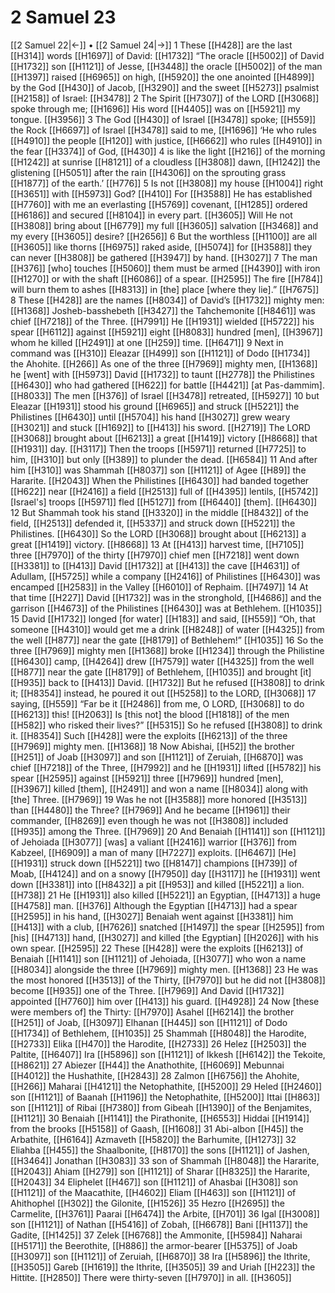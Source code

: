 # 2 Samuel 23
[[2 Samuel 22|←]] • [[2 Samuel 24|→]]
1 These [[H428]] are the last [[H314]] words [[H1697]] of David: [[H1732]] “The oracle [[H5002]] of David [[H1732]] son [[H1121]] of Jesse, [[H3448]] the oracle [[H5002]] of the man [[H1397]] raised [[H6965]] on high, [[H5920]] the one anointed [[H4899]] by the God [[H430]] of Jacob, [[H3290]] and the sweet [[H5273]] psalmist [[H2158]] of Israel: [[H3478]] 
2 The Spirit [[H7307]] of the LORD [[H3068]] spoke through me; [[H1696]] His word [[H4405]] was on [[H5921]] my tongue. [[H3956]] 
3 The God [[H430]] of Israel [[H3478]] spoke; [[H559]] the Rock [[H6697]] of Israel [[H3478]] said to me, [[H1696]] ‘He who rules [[H4910]] the people [[H120]] with justice, [[H6662]] who rules [[H4910]] in the fear [[H3374]] of God, [[H430]] 
4 is like the light [[H216]] of the morning [[H1242]] at sunrise [[H8121]] of a cloudless [[H3808]] dawn, [[H1242]] the glistening [[H5051]] after the rain [[H4306]] on the sprouting grass [[H1877]] of the earth.’ [[H776]] 
5 Is not [[H3808]] my house [[H1004]] right [[H3651]] with [[H5973]] God? [[H410]] For [[H3588]] He has established [[H7760]] with me  an everlasting [[H5769]] covenant, [[H1285]] ordered [[H6186]] and secured [[H8104]] in every part. [[H3605]] Will He not [[H3808]] bring about [[H6779]] my full [[H3605]] salvation [[H3468]] and my every [[H3605]] desire? [[H2656]] 
6 But the worthless [[H1100]] are all [[H3605]] like thorns [[H6975]] raked aside, [[H5074]] for [[H3588]] they can never [[H3808]] be gathered [[H3947]] by hand. [[H3027]] 
7 The man [[H376]] [who] touches [[H5060]] them  must be armed [[H4390]] with iron [[H1270]] or with the shaft [[H6086]] of a spear. [[H2595]] The fire [[H784]] will burn them to ashes [[H8313]] in [the] place [where they lie].” [[H7675]] 
8 These [[H428]] are the names [[H8034]] of David’s [[H1732]] mighty men: [[H1368]] Josheb-basshebeth [[H3427]] the Tahchemonite [[H8461]] was chief [[H7218]] of the Three. [[H7991]] He [[H1931]] wielded [[H5722]] his spear [[H6112]] against [[H5921]] eight [[H8083]] hundred [men], [[H3967]] whom he killed [[H2491]] at one [[H259]] time. [[H6471]] 
9 Next in command was [[H310]] Eleazar [[H499]] son [[H1121]] of Dodo [[H1734]] the Ahohite. [[H266]] As one of the three [[H7969]] mighty men, [[H1368]] he [went] with [[H5973]] David [[H1732]] to taunt [[H2778]] the Philistines [[H6430]] who had gathered [[H622]] for battle [[H4421]] [at Pas-dammim]. [[H8033]] The men [[H376]] of Israel [[H3478]] retreated, [[H5927]] 
10 but Eleazar [[H1931]] stood his ground [[H6965]] and struck [[H5221]] the Philistines [[H6430]] until [[H5704]] his hand [[H3027]] grew weary [[H3021]] and stuck [[H1692]] to [[H413]] his sword. [[H2719]] The LORD [[H3068]] brought about [[H6213]] a great [[H1419]] victory [[H8668]] that [[H1931]] day. [[H3117]] Then the troops [[H5971]] returned [[H7725]] to him, [[H310]] but only [[H389]] to plunder the dead. [[H6584]] 
11 And after him [[H310]] was Shammah [[H8037]] son [[H1121]] of Agee [[H89]] the Hararite. [[H2043]] When the Philistines [[H6430]] had banded together [[H622]] near [[H2416]] a field [[H2513]] full of [[H4395]] lentils, [[H5742]] [Israel's] troops [[H5971]] fled [[H5127]] from [[H6440]] [them]. [[H6430]] 
12 But Shammah took his stand [[H3320]] in the middle [[H8432]] of the field, [[H2513]] defended it, [[H5337]] and struck down [[H5221]] the Philistines. [[H6430]] So the LORD [[H3068]] brought about [[H6213]] a great [[H1419]] victory. [[H8668]] 
13 At [[H413]] harvest time, [[H7105]] three [[H7970]] of the thirty [[H7970]] chief men [[H7218]] went down [[H3381]] to [[H413]] David [[H1732]] at [[H413]] the cave [[H4631]] of Adullam, [[H5725]] while a company [[H2416]] of Philistines [[H6430]] was encamped [[H2583]] in the Valley [[H6010]] of Rephaim. [[H7497]] 
14 At that time [[H227]] David [[H1732]] was in the stronghold, [[H4686]] and the garrison [[H4673]] of the Philistines [[H6430]] was at Bethlehem. [[H1035]] 
15 David [[H1732]] longed [for water] [[H183]] and said, [[H559]] “Oh, that someone [[H4310]] would get me a drink [[H8248]] of water [[H4325]] from the well [[H877]] near the gate [[H8179]] of Bethlehem!” [[H1035]] 
16 So the three [[H7969]] mighty men [[H1368]] broke [[H1234]] through the Philistine [[H6430]] camp, [[H4264]] drew [[H7579]] water [[H4325]] from the well [[H877]] near the gate [[H8179]] of Bethlehem, [[H1035]] and brought [it] [[H935]] back to [[H413]] David. [[H1732]] But he refused [[H3808]] to drink it; [[H8354]] instead, he poured it out [[H5258]] to the LORD, [[H3068]] 
17 saying, [[H559]] “Far be it [[H2486]] from me,  O LORD, [[H3068]] to do [[H6213]] this! [[H2063]] Is [this not] the blood [[H1818]] of the men [[H582]] who risked their lives?” [[H5315]] So he refused [[H3808]] to drink it. [[H8354]] Such [[H428]] were the exploits [[H6213]] of the three [[H7969]] mighty men. [[H1368]] 
18 Now Abishai, [[H52]] the brother [[H251]] of Joab [[H3097]] and son [[H1121]] of Zeruiah, [[H6870]] was chief [[H7218]] of the Three, [[H7992]] and he [[H1931]] lifted [[H5782]] his spear [[H2595]] against [[H5921]] three [[H7969]] hundred [men], [[H3967]] killed [them], [[H2491]] and won  a name [[H8034]] along with [the] Three. [[H7969]] 
19 Was he not [[H3588]] more honored [[H3513]] than [[H4480]] the Three? [[H7969]] And he became [[H1961]] their commander, [[H8269]] even though he was not [[H3808]] included [[H935]] among the Three. [[H7969]] 
20 And Benaiah [[H1141]] son [[H1121]] of Jehoiada [[H3077]] [was] a valiant [[H2416]] warrior [[H376]] from Kabzeel, [[H6909]] a man of many [[H7227]] exploits. [[H6467]] [He] [[H1931]] struck down [[H5221]] two [[H8147]] champions [[H739]] of Moab, [[H4124]] and on a snowy [[H7950]] day [[H3117]] he [[H1931]] went down [[H3381]] into [[H8432]] a pit [[H953]] and killed [[H5221]] a lion. [[H738]] 
21 He [[H1931]] also killed [[H5221]] an Egyptian, [[H4713]] a huge [[H4758]] man. [[H376]] Although the Egyptian [[H4713]] had a spear [[H2595]] in his hand, [[H3027]] Benaiah went against [[H3381]] him [[H413]] with a club, [[H7626]] snatched [[H1497]] the spear [[H2595]] from [his] [[H4713]] hand, [[H3027]] and killed [the Egyptian] [[H2026]] with his own spear. [[H2595]] 
22 These [[H428]] were the exploits [[H6213]] of Benaiah [[H1141]] son [[H1121]] of Jehoiada, [[H3077]] who won  a name [[H8034]] alongside the three [[H7969]] mighty men. [[H1368]] 
23 He was the most honored [[H3513]] of the Thirty, [[H7970]] but he did not [[H3808]] become [[H935]] one of the Three. [[H7969]] And David [[H1732]] appointed [[H7760]] him over [[H413]] his guard. [[H4928]] 
24 Now [these were members of] the Thirty: [[H7970]] Asahel [[H6214]] the brother [[H251]] of Joab, [[H3097]] Elhanan [[H445]] son [[H1121]] of Dodo [[H1734]] of Bethlehem, [[H1035]] 
25 Shammah [[H8048]] the Harodite, [[H2733]] Elika [[H470]] the Harodite, [[H2733]] 
26 Helez [[H2503]] the Paltite, [[H6407]] Ira [[H5896]] son [[H1121]] of Ikkesh [[H6142]] the Tekoite, [[H8621]] 
27 Abiezer [[H44]] the Anathothite, [[H6069]] Mebunnai [[H4012]] the Hushathite, [[H2843]] 
28 Zalmon [[H6756]] the Ahohite, [[H266]] Maharai [[H4121]] the Netophathite, [[H5200]] 
29 Heled [[H2460]] son [[H1121]] of Baanah [[H1196]] the Netophathite, [[H5200]] Ittai [[H863]] son [[H1121]] of Ribai [[H7380]] from Gibeah [[H1390]] of the Benjamites, [[H1121]] 
30 Benaiah [[H1141]] the Pirathonite, [[H6553]] Hiddai [[H1914]] from the brooks [[H5158]] of Gaash, [[H1608]] 
31 Abi-albon [[H45]] the Arbathite, [[H6164]] Azmaveth [[H5820]] the Barhumite, [[H1273]] 
32 Eliahba [[H455]] the Shaalbonite, [[H8170]] the sons [[H1121]] of Jashen, [[H3464]] Jonathan [[H3083]] 
33 son of Shammah [[H8048]] the Hararite, [[H2043]] Ahiam [[H279]] son [[H1121]] of Sharar [[H8325]] the Hararite, [[H2043]] 
34 Eliphelet [[H467]] son [[H1121]] of Ahasbai [[H308]] son [[H1121]] of the Maacathite, [[H4602]] Eliam [[H463]] son [[H1121]] of Ahithophel [[H302]] the Gilonite, [[H1526]] 
35 Hezro [[H2695]] the Carmelite, [[H3761]] Paarai [[H6474]] the Arbite, [[H701]] 
36 Igal [[H3008]] son [[H1121]] of Nathan [[H5416]] of Zobah, [[H6678]] Bani [[H1137]] the Gadite, [[H1425]] 
37 Zelek [[H6768]] the Ammonite, [[H5984]] Naharai [[H5171]] the Beerothite, [[H886]] the armor-bearer [[H5375]] of Joab [[H3097]] son [[H1121]] of Zeruiah, [[H6870]] 
38 Ira [[H5896]] the Ithrite, [[H3505]] Gareb [[H1619]] the Ithrite, [[H3505]] 
39 and Uriah [[H223]] the Hittite. [[H2850]] There were thirty-seven [[H7970]] in all. [[H3605]] 
